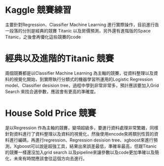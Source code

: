 # Kaggle 競賽練習

主要針對Regression、Classifier Machine Learning 進行實際操作，目前進行告一段落的分別是經典的競賽 Titanic 以及房價預測，另外還有進階版的Space Titanic，之後會再優化這些競賽的code

# 經典以及進階的Titanic 競賽
兩個競賽都是以Classifier Machine Learning 為主軸的競賽，從資料整理以及資料的視覺化開始，到實際執行分類式的機器學習所運用的Logistic Regression model、Classifier desision tree，過程中學到非常非常多，預計應該要加入Grid Search 來找合適參數，應該會有更高的準確度。

# House Sold Price 競賽
是以Regression 作為主軸的競賽，變項超級多，要進行資料處理非常繁雜，同樣針對資料進行了資料整理以及資料的視覺化，然後使用encode來將類別性質的資料進行編碼，再進行regression、Regression desision tree、xgboost來進行預測，Xgboost可以說是超強工具，結果出來誤差最低，準確率最高，但跟Titanic的競賽一樣還沒加入grid search 以及pipeline來讓參數以及code更加準確以及簡化，未來有時間應該會往這個方向去進行。
